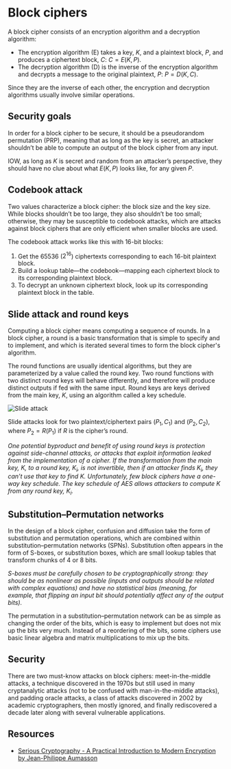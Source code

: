 # Block ciphers

A block cipher consists of an encryption algorithm and a decryption algorithm:

* The encryption algorithm (E) takes a key, $K$, and a plaintext block, $P$, and produces a ciphertext block, $C$: $C = E(K, P)$.
* The decryption algorithm (D) is the inverse of the encryption algorithm and decrypts a message to the original plaintext, $P$: $P = D(K, C)$.

Since they are the inverse of each other, the encryption and decryption algorithms usually involve similar operations.

## Security goals

In order for a block cipher to be secure, it should be a pseudorandom permutation (PRP), meaning that as long as the key is secret, an attacker shouldn’t be able to compute an output of the block cipher from any input.

IOW, as long as $K$ is secret and random from an attacker’s perspective, they should have no clue about what $E(K, P)$ looks like, for any given $P$.

## Codebook attack

Two values characterize a block cipher: the block size and the key size. While blocks shouldn’t be too large, they also shouldn’t be too small; otherwise, they may be susceptible to codebook attacks, which are attacks against block ciphers that are only efficient when smaller blocks are used.

The codebook attack works like this with 16-bit blocks:

1. Get the 65536 ($2^{16}$) ciphertexts corresponding to each 16-bit plaintext block.
2. Build a lookup table—the codebook—mapping each ciphertext block to its corresponding plaintext block.
3. To decrypt an unknown ciphertext block, look up its corresponding plaintext block in the table.

## Slide attack and round keys

Computing a block cipher means computing a sequence of rounds. In a block cipher, a round is a basic transformation that is simple to specify and to implement, and which is iterated several times to form the block cipher's algorithm. 

The round functions are usually identical algorithms, but they are parameterized by a value called the round key. Two round functions with two distinct round keys will behave differently, and therefore will produce distinct outputs if fed with the same input. Round keys are keys derived from the main key, $K$, using an algorithm called a key schedule.

![Slide attack](/_static/images/slide_attack.png)

Slide attacks look for two plaintext/ciphertext pairs $(P_1, C_1)$ and $(P_2, C_2)$, where $P_2 = R(P_1)$ if $R$ is the cipher’s round.

_One potential byproduct and benefit of using round keys is protection against side-channel attacks, or attacks that exploit information leaked from the implementation of a cipher. If the transformation from the main key, $K$, to a round key, $K_i$, is not invertible, then if an attacker finds $K_i$, they can’t use that key to find $K$. Unfortunately, few block ciphers have a one-way key schedule. The key schedule of AES allows attackers to compute $K$ from any round key, $K_i$._

## Substitution–Permutation networks

In the design of a block cipher, confusion and diffusion take the form of substitution and permutation operations, which are combined within substitution–permutation networks (SPNs). Substitution often appears in the form of S-boxes, or substitution boxes, which are small lookup tables that transform chunks of 4 or 8 bits.

_S-boxes must be carefully chosen to be cryptographically strong: they should be as nonlinear as possible (inputs and outputs should be related with complex equations) and have no statistical bias (meaning, for example, that flipping an input bit should potentially affect any of the output bits)._

The permutation in a substitution–permutation network can be as simple as changing the order of the bits, which is easy to implement but does not mix up the bits very much. Instead of a reordering of the bits, some ciphers use basic linear algebra and matrix multiplications to mix up the bits.

## Security

There are two must-know attacks on block ciphers: meet-in-the-middle attacks, a technique discovered in the 1970s but still used in many cryptanalytic attacks (not to be confused with man-in-the-middle attacks), and padding oracle attacks, a class of attacks discovered in 2002 by academic cryptographers, then mostly ignored, and finally rediscovered a decade later along with several vulnerable applications.

## Resources

* [Serious Cryptography - A Practical Introduction to Modern Encryption by Jean-Philippe Aumasson](https://nostarch.com/seriouscrypto)
